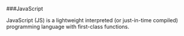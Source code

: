 ###JavaScript

JavaScript (JS) is a lightweight interpreted (or just-in-time compiled) programming language with first-class functions.


